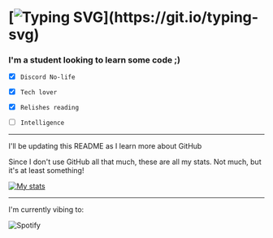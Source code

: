 [![Typing SVG](https://readme-typing-svg.herokuapp.com?width=422&height=79&lines=%F0%9F%91%8B+Hi%2C+I'm+Yeetus+Baboon!)](https://git.io/typing-svg)
 ============= 
 


###  I'm a student looking to learn some code ;) ###

- [x] `Discord No-life`

- [x] `Tech lover`

- [x] `Relishes reading`

- [ ] `Intelligence`

-----

I'll be updating this README as I learn more about GitHub


Since I don't use GitHub all that much, these are all my stats. Not much, but it's at least something!


[![My stats](https://github-readme-stats.vercel.app/api?username=YeetusBaboon&show_icons=true&theme=material-palenight)](https://github.com/anuraghazra/github-readme-stats)

-----


I'm currently vibing to:

![Spotify](https://novatorema.vercel.app/api/spotify)





